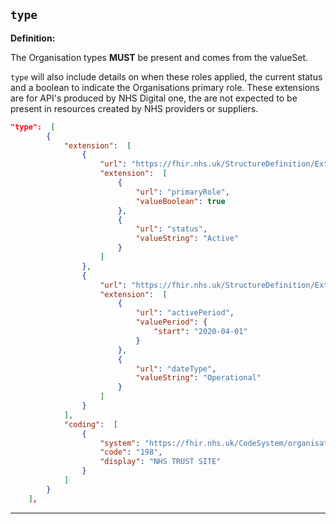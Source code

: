 ## `type`

<b>Definition:</b>

The Organisation types **MUST** be present and comes from the valueSet.

`type` will also include details on when these roles applied, the current status and a boolean to indicate the Organisations primary role. These extensions are for API's produced by NHS Digital one, the are not expected to be present in resources created by NHS providers or suppliers.

```json
"type":  [
        {
            "extension":  [
                {
                    "url": "https://fhir.nhs.uk/StructureDefinition/Extension-ODS-Organization-Role",
                    "extension":  [
                        {
                            "url": "primaryRole",
                            "valueBoolean": true
                        },
                        {
                            "url": "status",
                            "valueString": "Active"
                        }
                    ]
                },
                {
                    "url": "https://fhir.nhs.uk/StructureDefinition/Extension-ODS-Organization-Role-ActivePeriod",
                    "extension":  [
                        {
                            "url": "activePeriod",
                            "valuePeriod": {
                                "start": "2020-04-01"
                            }
                        },
                        {
                            "url": "dateType",
                            "valueString": "Operational"
                        }
                    ]
                }
            ],
            "coding":  [
                {
                    "system": "https://fhir.nhs.uk/CodeSystem/organisation-role",
                    "code": "198",
                    "display": "NHS TRUST SITE"
                }
            ]
        }
    ],
```

---

